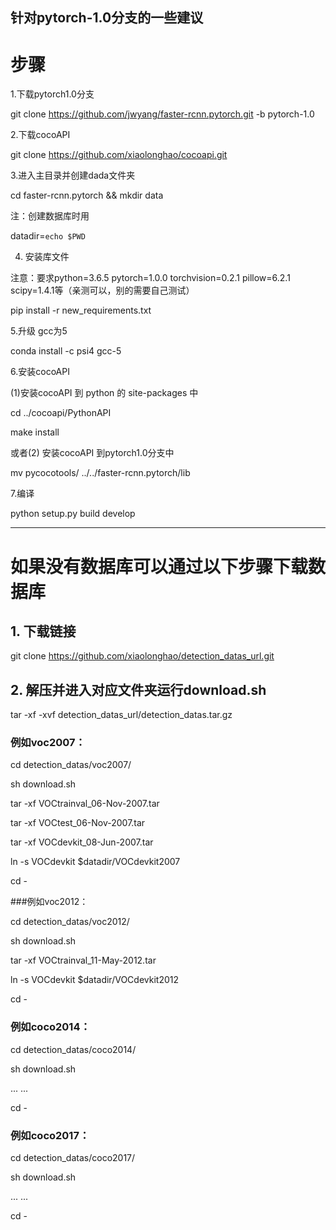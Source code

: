 针对pytorch-1.0分支的一些建议
-------------------------------------------------------------------------------------------------------------------
# 步骤

1.下载pytorch1.0分支

git clone https://github.com/jwyang/faster-rcnn.pytorch.git -b pytorch-1.0

2.下载cocoAPI

git clone https://github.com/xiaolonghao/cocoapi.git

3.进入主目录并创建dada文件夹

cd faster-rcnn.pytorch && mkdir data

注：创建数据库时用

datadir=`echo $PWD`


4. 安装库文件

注意：要求python=3.6.5 pytorch=1.0.0  torchvision=0.2.1 pillow=6.2.1 scipy=1.4.1等（亲测可以，别的需要自己测试）

pip install -r new_requirements.txt

5.升级 gcc为5

conda install -c psi4 gcc-5

6.安装cocoAPI

(1)安装cocoAPI 到 python 的 site-packages 中

cd ../cocoapi/PythonAPI

make install

或者(2) 安装cocoAPI 到pytorch1.0分支中

mv pycocotools/ ../../faster-rcnn.pytorch/lib

7.编译

python setup.py build develop

-----------------------------------------------------------------------------------------------------------------


# 如果没有数据库可以通过以下步骤下载数据库

## 1. 下载链接

git clone https://github.com/xiaolonghao/detection_datas_url.git

## 2. 解压并进入对应文件夹运行download.sh

tar -xf -xvf detection_datas_url/detection_datas.tar.gz

### 例如voc2007：

cd detection_datas/voc2007/

sh download.sh

tar -xf VOCtrainval_06-Nov-2007.tar

tar -xf VOCtest_06-Nov-2007.tar

tar -xf VOCdevkit_08-Jun-2007.tar

ln -s VOCdevkit  $datadir/VOCdevkit2007

cd -

###例如voc2012：

cd detection_datas/voc2012/

sh download.sh

tar -xf VOCtrainval_11-May-2012.tar

ln -s VOCdevkit  $datadir/VOCdevkit2012

cd -

### 例如coco2014：

cd detection_datas/coco2014/

sh download.sh

...
...

cd -

### 例如coco2017：

cd detection_datas/coco2017/

sh download.sh

...
...

cd -

